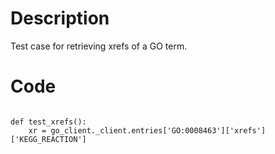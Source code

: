 # Description
Test case for retrieving xrefs of a GO term.

# Code
```

def test_xrefs():
    xr = go_client._client.entries['GO:0008463']['xrefs']['KEGG_REACTION']

```
